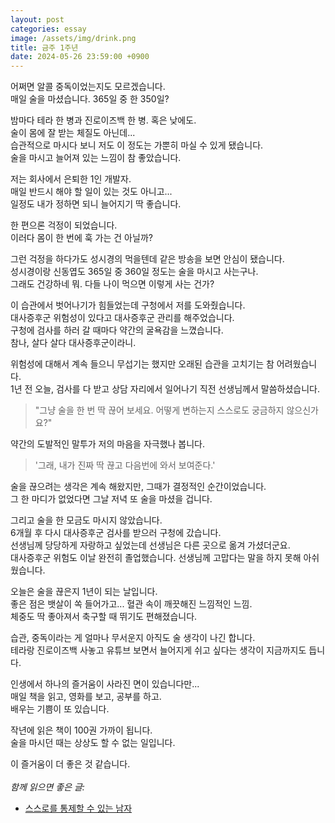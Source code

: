 ```yaml
---
layout: post
categories: essay
image: /assets/img/drink.png
title: 금주 1주년
date: 2024-05-26 23:59:00 +0900
---
```


어쩌면 알콜 중독이었는지도 모르겠습니다.  
매일 술을 마셨습니다. 365일 중 한 350일?

밤마다 테라 한 병과 진로이즈백 한 병. 혹은 낮에도.  
술이 몸에 잘 받는 체질도 아닌데...  
습관적으로 마시다 보니 저도 이 정도는 가뿐히 마실 수 있게 됐습니다.  
술을 마시고 늘어져 있는 느낌이 참 좋았습니다.

저는 회사에서 은퇴한 1인 개발자.  
매일 반드시 해야 할 일이 있는 것도 아니고...  
일정도 내가 정하면 되니 늘어지기 딱 좋습니다.

한 편으론 걱정이 되었습니다.  
이러다 몸이 한 번에 훅 가는 건 아닐까?

그런 걱정을 하다가도 성시경의 먹을텐데 같은 방송을 보면 안심이 됐습니다.  
성시경이랑 신동엽도 365일 중 360일 정도는 술을 마시고 사는구나.  
그래도 건강하네 뭐. 다들 나이 먹으면 이렇게 사는 건가?  

이 습관에서 벗어나기가 힘들었는데 구청에서 저를 도와줬습니다.  
대사증후군 위험성이 있다고 대사증후군 관리를 해주었습니다.  
구청에 검사를 하러 갈 때마다 약간의 굴욕감을 느꼈습니다.  
참나, 살다 살다 대사증후군이라니.

위험성에 대해서 계속 들으니 무섭기는 했지만 오래된 습관을 고치기는 참 어려웠습니다.  
1년 전 오늘, 검사를 다 받고 상담 자리에서 일어나기 직전 선생님께서 말씀하셨습니다.

> "그냥 술을 한 번 딱 끊어 보세요. 어떻게 변하는지 스스로도 궁금하지 않으신가요?"

약간의 도발적인 말투가 저의 마음을 자극했나 봅니다.  
> '그래, 내가 진짜 딱 끊고 다음번에 와서 보여준다.'

술을 끊으려는 생각은 계속 해왔지만, 그때가 결정적인 순간이었습니다.  
그 한 마디가 없었다면 그날 저녁 또 술을 마셨을 겁니다.

그리고 술을 한 모금도 마시지 않았습니다.  
6개월 후 다시 대사증후군 검사를 받으러 구청에 갔습니다.  
선생님께 당당하게 자랑하고 싶었는데 선생님은 다른 곳으로 옮겨 가셨더군요.  
대사증후군 위험도 이날 완전히 졸업했습니다.
선생님께 고맙다는 말을 하지 못해 아쉬웠습니다.  

오늘은 술을 끊은지 1년이 되는 날입니다.  
좋은 점은 뱃살이 쏙 들어가고... 혈관 속이 깨끗해진 느낌적인 느낌.  
체중도 딱 좋아져서 축구할 때 뛰기도 편해졌습니다.

습관, 중독이라는 게 얼마나 무서운지 아직도 술 생각이 나긴 합니다.  
테라랑 진로이즈백 사놓고 유튜브 보면서 늘어지게 쉬고 싶다는 생각이 지금까지도 듭니다.

인생에서 하나의 즐거움이 사라진 면이 있습니다만...  
매일 책을 읽고, 영화를 보고, 공부를 하고.  
배우는 기쁨이 또 있습니다.

작년에 읽은 책이 100권 가까이 됩니다.  
술을 마시던 때는 상상도 할 수 없는 일입니다.

이 즐거움이 더 좋은 것 같습니다.
<br>
<br>
*함께 읽으면 좋은 글:*
* [스스로를 통제할 수 있는 남자](/essay/2023/08/28/self-controlled-man.html)
